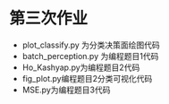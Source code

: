 # 第三次作业
* plot_classify.py 为分类决策面绘图代码
* batch_perception.py 为编程题目1代码
* Ho_Kashyap.py为编程题目2代码
* fig_plot.py编程题目2分类可视化代码
* MSE.py为编程题目3代码
